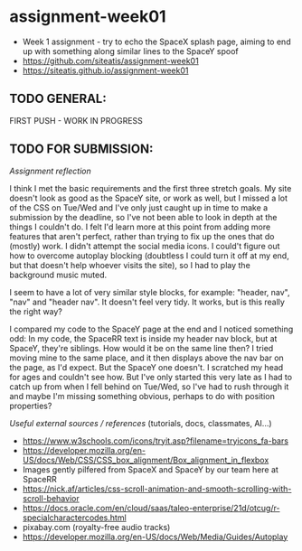 # assignment-week01

- Week 1 assignment - try to echo the SpaceX splash page, aiming to end up with something along similar lines to the SpaceY spoof
- https://github.com/siteatis/assignment-week01
- https://siteatis.github.io/assignment-week01

## TODO GENERAL:

FIRST PUSH - WORK IN PROGRESS

## TODO FOR SUBMISSION:

_Assignment reflection_

I think I met the basic requirements and the first three stretch goals. My site doesn't look as good as the SpaceY site, or work as well, but I missed a lot of the CSS on Tue/Wed and I've only just caught up in time to make a submission by the deadline, so I've not been able to look in depth at the things I couldn't do. I felt I'd learn more at this point from adding more features that aren't perfect, rather than trying to fix up the ones that do (mostly) work. I didn't attempt the social media icons. I could't figure out how to overcome autoplay blocking (doubtless I could turn it off at my end, but that doesn't help whoever visits the site), so I had to play the background music muted.

I seem to have a lot of very similar style blocks, for example: "header, nav", "nav" and "header nav". It doesn't feel very tidy. It works, but is this really the right way?

I compared my code to the SpaceY page at the end and I noticed something odd: In my code, the SpaceRR text is inside my header nav block, but at SpaceY, they're siblings. How would it be on the same line then? I tried moving mine to the same place, and it then displays above the nav bar on the page, as I'd expect. But the SpaceY one doesn't. I scratched my head for ages and couldn't see how. But I've only started this very late as I had to catch up from when I fell behind on Tue/Wed, so I've had to rush through it and maybe I'm missing something obvious, perhaps to do with position properties?

_Useful external sources / references_ (tutorials, docs, classmates, AI...)

- https://www.w3schools.com/icons/tryit.asp?filename=tryicons_fa-bars
- https://developer.mozilla.org/en-US/docs/Web/CSS/CSS_box_alignment/Box_alignment_in_flexbox
- Images gently pilfered from SpaceX and SpaceY by our team here at SpaceRR
- https://nick.af/articles/css-scroll-animation-and-smooth-scrolling-with-scroll-behavior
- https://docs.oracle.com/en/cloud/saas/taleo-enterprise/21d/otcug/r-specialcharactercodes.html
- pixabay.com (royalty-free audio tracks)
- https://developer.mozilla.org/en-US/docs/Web/Media/Guides/Autoplay
